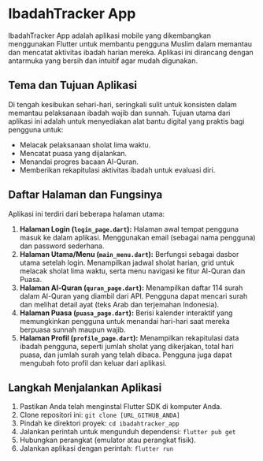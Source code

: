 # IbadahTracker App

IbadahTracker App adalah aplikasi mobile yang dikembangkan menggunakan Flutter untuk membantu pengguna Muslim dalam memantau dan mencatat aktivitas ibadah harian mereka. Aplikasi ini dirancang dengan antarmuka yang bersih dan intuitif agar mudah digunakan.

## Tema dan Tujuan Aplikasi

Di tengah kesibukan sehari-hari, seringkali sulit untuk konsisten dalam memantau pelaksanaan ibadah wajib dan sunnah. Tujuan utama dari aplikasi ini adalah untuk menyediakan alat bantu digital yang praktis bagi pengguna untuk:
- Melacak pelaksanaan sholat lima waktu.
- Mencatat puasa yang dijalankan.
- Menandai progres bacaan Al-Quran.
- Memberikan rekapitulasi aktivitas ibadah untuk evaluasi diri.

## Daftar Halaman dan Fungsinya

Aplikasi ini terdiri dari beberapa halaman utama:

1.  **Halaman Login (`login_page.dart`):** Halaman awal tempat pengguna masuk ke dalam aplikasi. Menggunakan email (sebagai nama pengguna) dan password sederhana.
2.  **Halaman Utama/Menu (`main_menu.dart`):** Berfungsi sebagai dasbor utama setelah login. Menampilkan jadwal sholat harian, grid untuk melacak sholat lima waktu, serta menu navigasi ke fitur Al-Quran dan Puasa.
3.  **Halaman Al-Quran (`quran_page.dart`):** Menampilkan daftar 114 surah dalam Al-Quran yang diambil dari API. Pengguna dapat mencari surah dan melihat detail ayat (teks Arab dan terjemahan Indonesia).
4.  **Halaman Puasa (`puasa_page.dart`):** Berisi kalender interaktif yang memungkinkan pengguna untuk menandai hari-hari saat mereka berpuasa sunnah maupun wajib.
5.  **Halaman Profil (`profile_page.dart`):** Menampilkan rekapitulasi data ibadah pengguna, seperti jumlah sholat yang dikerjakan, total hari puasa, dan jumlah surah yang telah dibaca. Pengguna juga dapat mengubah foto profil dan keluar dari aplikasi.

## Langkah Menjalankan Aplikasi

1.  Pastikan Anda telah menginstal Flutter SDK di komputer Anda.
2.  Clone repositori ini: `git clone [URL_GITHUB_ANDA]`
3.  Pindah ke direktori proyek: `cd ibadahtracker_app`
4.  Jalankan perintah untuk mengunduh dependensi: `flutter pub get`
5.  Hubungkan perangkat (emulator atau perangkat fisik).
6.  Jalankan aplikasi dengan perintah: `flutter run`

